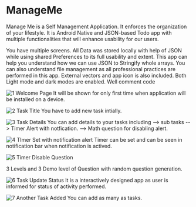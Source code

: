 
# ManageMe
Manage Me is a Self Management Application. It enforces the organization of your lifestyle. It is Android Native and JSON-based Todo app with multiple functionalities that will enhance usability for our users.

You have multiple screens. All Data was stored locally with help of JSON while using shared Preferences to its full usability and extent. This app can help you understand how we can use JSON to Stringify whole arrays. You can also understand file management as all professional practices are performed in this app. External vectors and app icon is also included. Both Light mode and dark modes are enabled.
Well comment code

![1  Welcome Page](https://user-images.githubusercontent.com/52831453/130864341-e2347969-e994-49d2-b711-ba39cbb04a74.jpeg)
It will be shown for only first time when application will be installed on a device.

![2  Task Title](https://user-images.githubusercontent.com/52831453/130864347-0d99fd5a-2f96-4663-bb53-0ee1f1c89cf2.jpeg)
You have to add new task intially.

![3  Task Details](https://user-images.githubusercontent.com/52831453/130864358-29bf0a8d-ba8c-4034-a943-63463f612090.jpeg)
You can add details to your tasks including 
--> sub tasks
--> Timer Alert with notfication.
--> Math question for disabling alert.

![4  TImer Set with notification alert](https://user-images.githubusercontent.com/52831453/130864368-5f076167-34ca-4f17-8b86-4a684d22defa.jpeg)
Timer can be set and can be seen in notification bar when notification is actived.

![5  Timer Disable Question](https://user-images.githubusercontent.com/52831453/130864373-1f4d3c0f-db6a-4743-92a8-83d2ff71b8bc.jpeg)

3 Levels and 3 Demo level of Question with random question generation.

![6  Task Update Status ](https://user-images.githubusercontent.com/52831453/130864377-d84f2d71-cc43-4ac5-8734-f9a34aeade02.jpeg)
It is a interactively designed app as user is informed for status of activity performed.

![7  Another Task Added](https://user-images.githubusercontent.com/52831453/130864380-bd8cf289-67ef-4dbe-97e2-e581acd2505d.jpeg)
You can add as many as tasks.



